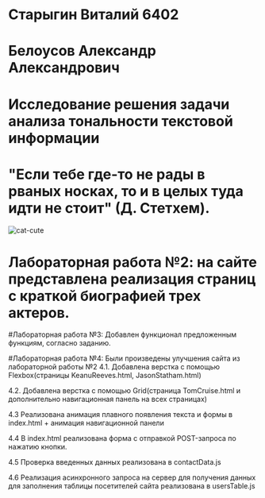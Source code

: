 # Старыгин Виталий 6402

# Белоусов Александр Александрович

# Исследование решения задачи анализа тональности текстовой информации

# "Если тебе где-то не рады в рваных носках, то и в целых туда идти не стоит" (Д. Стетхем).

![cat-cute](https://github.com/user-attachments/assets/80b4a45f-cd09-4e0f-8847-82746a74d81a)

# Лабораторная работа №2: на сайте представлена реализация страниц с краткой биографией трех актеров.

#Лабораторная работа №3: Добавлен функционал предложенным функциям, согласно заданию.

#Лабораторная работа №4: Были произведены улучшения сайта из лабораторной работы №2
4.1. Добавлена верстка с помощью Flexbox(страницы KeanuReeves.html, JasonStatham.html)

4.2. Добавлена верстка с помощью Grid(страница TomCruise.html и дополнительно навигационная панель на всех страницах)

4.3 Реализована анимация плавного появления текста и формы в index.html + анимация навигационной панели

4.4 В index.html реализована форма с отправкой POST-запроса по нажатию кнопки.

4.5 Проверка введенных данных реализована в contactData.js

4.6 Реализация асинхронного запроса на сервер для получения данных для заполнения таблицы посетителей сайта реализована в usersTable.js

